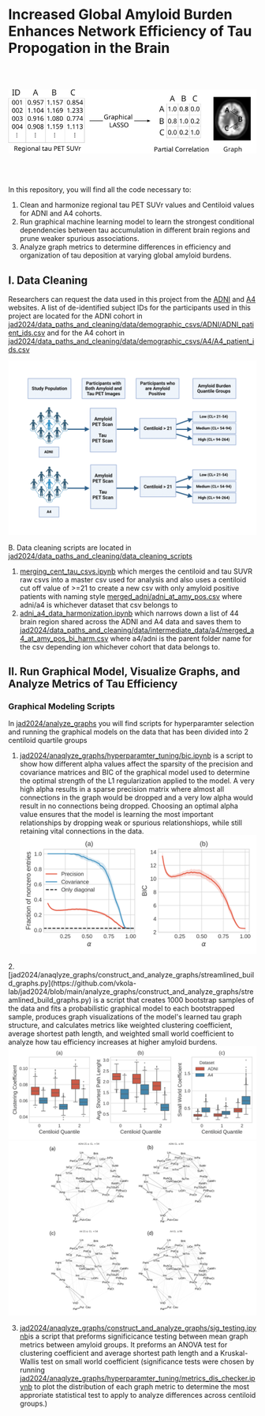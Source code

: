 # Increased Global Amyloid Burden Enhances Network Efficiency of Tau Propogation in the Brain
<br></br>
<div style="text-align:center;">
    <img src="/readme_photos/graphical_lasso_schematic.png" alt="Screenshot">
</div>

<br></br>

In this repository, you will find all the code necessary to:  
1. Clean and harmonize regional tau PET SUVr values and Centiloid values for ADNI and A4 cohorts.  
2. Run graphical machine learning model to learn the strongest conditional dependencies between tau accumulation in different brain regions and prune weaker spurious associations.  
3. Analyze graph metrics to determine differences in efficiency and organization of tau deposition at varying global amyloid burdens.   

## I. Data Cleaning  
Researchers can request the data used in this project from the [ADNI](https://adni.loni.usc.edu/data-samples/access-data/) and [A4](https://a4study.org/) websites. A list of de-identified subject IDs for the participants used in this project are located for the ADNI cohort in [jad2024/data_paths_and_cleaning/data/demographic_csvs/ADNI/ADNI_patient_ids.csv](https://github.com/vkola-lab/jad2024/blob/main/data_paths_and_cleaning/data/demographic_csvs/ADNI/ADNI_patient_ids.csv) and for the A4 cohort in [jad2024/data_paths_and_cleaning/data/demographic_csvs/A4/A4_patient_ids.csv](https://github.com/vkola-lab/jad2024/blob/main/data_paths_and_cleaning/data/demographic_csvs/A4/A4_patient_ids.csv)
<div style="text-align:center;">
    <img src="/readme_photos/Participant Selection Process.png" alt="Screenshot">
</div>
   
B. Data cleaning scripts are located in [jad2024/data_paths_and_cleaning/data_cleaning_scripts](https://github.com/vkola-lab/jad2024/tree/main/data_paths_and_cleaning/data_cleaning_scripts) <br>

   1. [merging_cent_tau_csvs.ipynb](https://github.com/vkola-lab/jad2024/blob/main/data_paths_and_cleaning/data_cleaning_scripts/merging_cent_tau_csvs.ipynb) which merges the centiloid and tau SUVR raw csvs into a master csv used for analysis and also uses a centiloid cut off value of >=21 to create a new csv with only amyloid positive patients with naming style [merged_adni/adni_at_amy_pos.csv](https://github.com/vkola-lab/jad2024/blob/main/data_paths_and_cleaning/data/intermediate_data/adni/merged_adni_at_amy_pos.csv) where adni/a4 is whichever dataset that csv belongs to <br>
   2. [adni_a4_data_harmonization.ipynb](https://github.com/vkola-lab/jad2024/blob/main/data_paths_and_cleaning/data_cleaning_scripts/adni_a4_data_harmonization.ipynb)
   which narrows down a list of 44 brain region shared across the ADNI and A4 data and saves them to [jad2024/data_paths_and_cleaning/data/intermediate_data/a4/merged_a4_at_amy_pos_bi_harm.csv](https://github.com/vkola-lab/jad2024/blob/main/data_paths_and_cleaning/data/intermediate_data/a4/merged_a4_at_amy_pos_bi_harm.csv) where a4/adni is the parent folder name for the csv depending ion whichever cohort that data belongs to. <br>

## II. Run Graphical Model, Visualize Graphs, and Analyze Metrics of Tau Efficiency

### Graphical Modeling Scripts 
In [jad2024/analyze_graphs](https://github.com/vkola-lab/jad2024/tree/main/analyze_graphs) you will find scripts for hyperparamter selection and running the graphical models on the data that has been divided into 2 centiloid quartile groups <br> 
   1. [jad2024/anaqlyze_graphs/hyperparamter_tuning/bic.ipynb](https://github.com/vkola-lab/jad2024/blob/main/analyze_graphs/hyperparameter_tuning/bic.ipynb) is a script to show how different alpha values affect the sparsity of the precision and covariance matrices and BIC of the graphical model used to determine the optimal strength of the L1 regularization applied to the model. A very high alpha results in a sparse precision matrix where almost all connections in the graph would be dropped and a very low alpha would result in no connections being dropped. Choosing an optimal alpha value ensures that the model is learning the most important relationships by dropping weak or spurious relationshiops, while still retaining vital connections in the data.
    <div style="text-align:center;">
    <img src="/readme_photos/nonzero_frac_bic.png" alt="Screenshot">
</div>
2. [jad2024/anaqlyze_graphs/construct_and_analyze_graphs/streamlined_build_graphs.py](https://github.com/vkola-lab/jad2024/blob/main/analyze_graphs/construct_and_analyze_graphs/streamlined_build_graphs.py) is a script that creates 1000 bootstrap samples of the data and fits a probabilistic graphical model to each bootstrapped sample, produces graph visualizations of the model's learned tau graph structure, and calculates metrics like weighted clustering coefficient, average shortest path length, and weighted small world coefficient to analyze how tau efficiency increases at higher amyloid burdens.

<div style="text-align:center;">
    <img src="/readme_photos/graph_metrics_boxplot.png" alt="Screenshot">
</div>


<div style="text-align:center;">
    <img src="/readme_photos/graph_comp.png" alt="Screenshot">
</div>


3. [jad2024/anaqlyze_graphs/construct_and_analyze_graphs/sig_testing.ipynb](https://github.com/vkola-lab/jad2024/blob/main/analyze_graphs/construct_and_analyze_graphs/sig_testing.ipynb)is a script that preforms significicance testing between mean graph metrics between amyloid groups. It preforms an ANOVA test for clustering coefficient and average shortest path length and a Kruskal-Wallis test on small world coefficient (significance tests were chosen by running [jad2024/anaqlyze_graphs/hyperparamter_tuning/metrics_dis_checker.ipynb](https://github.com/vkola-lab/jad2024/blob/main/analyze_graphs/hyperparameter_tuning/metrics_dis_checker.ipynb) to plot the distribution of each graph metric to determine the most approriate statistical test to apply to analyze differences across centiloid groups.)





